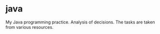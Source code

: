 # java
My Java programming practice. Analysis of decisions.
The tasks are taken from various resources.
